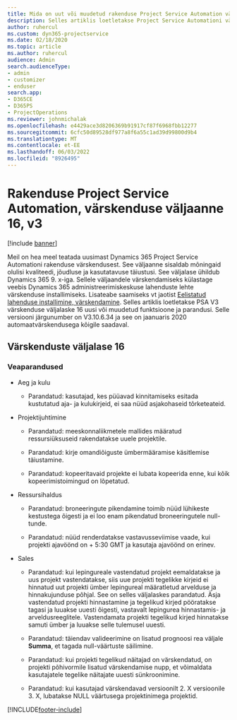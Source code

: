 ```yaml
---
title: Mida on uut või muudetud rakenduse Project Service Automation värskenduse väljaandes 16, V3
description: Selles artiklis loetletakse Project Service Automationi värskenduse väljalaske 16, V3 saadaolevaid funktsioone ja parandusi.
author: ruhercul
ms.custom: dyn365-projectservice
ms.date: 02/18/2020
ms.topic: article
ms.author: ruhercul
audience: Admin
search.audienceType:
- admin
- customizer
- enduser
search.app:
- D365CE
- D365PS
- ProjectOperations
ms.reviewer: johnmichalak
ms.openlocfilehash: e4429ace3d8206369b91917cf87f6968fbb12277
ms.sourcegitcommit: 6cfc50d89528df977a8f6a55c1ad39d99800d9b4
ms.translationtype: MT
ms.contentlocale: et-EE
ms.lasthandoff: 06/03/2022
ms.locfileid: "8926495"
---
```

# <a name="project-service-automation-update-release-16-v3"></a>Rakenduse Project Service Automation, värskenduse väljaanne 16, v3

[!include [banner](../includes/psa-now-project-operations.md)]

Meil on hea meel teatada uusimast Dynamics 365 Project Service Automationi rakenduse värskendusest. See väljaanne sisaldab mõningaid olulisi kvaliteedi, jõudluse ja kasutatavuse täiustusi.  See väljalase ühildub Dynamics 365 9. x-iga. Sellele väljaandele värskendamiseks külastage veebis Dynamics 365 administreerimiskeskuse lahenduste lehte värskenduse installimiseks. Lisateabe saamiseks vt jaotist [Eelistatud lahenduse installimine, värskendamine](/dynamics365/project-service/upgrade-psa-home-page).
Selles artiklis loetletakse PSA V3 värskenduse väljalaske 16 uusi või muudetud funktsioone ja parandusi. Selle versiooni järgunumber on V3.10.6.34 ja see on jaanuaris 2020 automaatvärskendusega kõigile saadaval.


## <a name="update-release-16"></a>Värskenduste väljalase 16

### <a name="bug-fixes"></a>Veaparandused

-   Aeg ja kulu

    -   Parandatud: kasutajad, kes püüavad kinnitamiseks esitada kustutatud aja- ja kulukirjeid, ei saa nüüd asjakohaseid tõrketeateid.

-   Projektijuhtimine

    -   Parandatud: meeskonnaliikmetele mallides määratud ressursiüksuseid rakendatakse uuele projektile.

    -   Parandatud: kirje omandiõiguste ümbermääramise käsitlemise täiustamine.

    -   Parandatud: kopeeritavaid projekte ei lubata kopeerida enne, kui kõik kopeerimistoimingud on lõpetatud.

-   Ressursihaldus

    -   Parandatud: broneeringute pikendamine toimib nüüd lühikeste kestustega õigesti ja ei loo enam pikendatud broneeringutele null-tunde.

    -   Parandatud: nüüd renderdatakse vastavusseviimise vaade, kui projekti ajavöönd on + 5:30 GMT ja kasutaja ajavöönd on erinev.

-   Sales

    -   Parandatud: kui lepingureale vastendatud projekt eemaldatakse ja uus projekt vastendatakse, siis uue projekti tegelikke kirjeid ei hinnatud uut projekti ümber lepingureal määratletud arvelduse ja hinnakujunduse põhjal. See on selles väljalaskes parandatud. Äsja vastendatud projekti hinnastamine ja tegelikud kirjed pööratakse tagasi ja luuakse uuesti õigesti, vastavalt lepingurea hinnastamis- ja arveldusreeglitele. Vastendamata projekti tegelikud kirjed hinnatakse samuti ümber ja luuakse selle tulemusel uuesti.

    -   Parandatud: täiendav valideerimine on lisatud prognoosi rea väljale **Summa**, et tagada null-väärtuste säilimine.

    -   Parandatud: kui projekti tegelikud näitajad on värskendatud, on projekti põhivormile lisatud värskendamise nupp, et võimaldata kasutajatele tegelike näitajate uuesti sünkroonimine.

    -   Parandatud: kui kasutajad värskendavad versioonilt 2. X versioonile 3. X, lubatakse NULL väärtusega projektinimega projektid.



[!INCLUDE[footer-include](../includes/footer-banner.md)]
